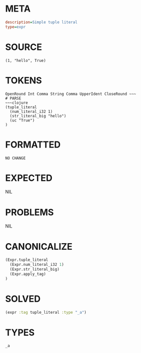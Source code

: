 # META
~~~ini
description=Simple tuple literal
type=expr
~~~
# SOURCE
~~~roc
(1, "hello", True)
~~~
# TOKENS
~~~text
OpenRound Int Comma String Comma UpperIdent CloseRound ~~~
# PARSE
~~~clojure
(tuple_literal
  (num_literal_i32 1)
  (str_literal_big "hello")
  (uc "True")
)
~~~
# FORMATTED
~~~roc
NO CHANGE
~~~
# EXPECTED
NIL
# PROBLEMS
NIL
# CANONICALIZE
~~~clojure
(Expr.tuple_literal
  (Expr.num_literal_i32 1)
  (Expr.str_literal_big)
  (Expr.apply_tag)
)
~~~
# SOLVED
~~~clojure
(expr :tag tuple_literal :type "_a")
~~~
# TYPES
~~~roc
_a
~~~

